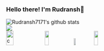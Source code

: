 ### Hello there! I'm Rudransh👋

  <img align="center" src="https://github-readme-stats.vercel.app/api?username=Rudransh7171 &bg_color=30,e96443,904e95&title_color=fff&text_color=fff&show_icons=true" alt="Rudransh7171's github stats" />
<br>
  <img align="center" src="https://github-readme-stats.vercel.app/api/top-langs/?username=Rudransh7171 &bg_color=30,e96443,904e95&title_color=fff&text_color=fff&layout=compact" />
<br>

<img src="https://i1.wp.com/slfgchurch.com/wp-content/uploads/2019/08/lets-connect-1.png?ssl=1" alt="connect" width="20%" height="10%">

<a href="https://www.linkedin.com/in/rudra-singh-b06381199/">
    <img src="https://logos-world.net/wp-content/uploads/2020/04/Linkedin-Logo-2011%E2%80%932019.png" height="10%" ; width="15%" ; margin-left:20px;></img></a>
      
<a href="https://twitter.com/SolankiRudransh">
  <img src="https://logos-world.net/wp-content/uploads/2020/04/Twitter-Logo.png" height="7%" ; width="10%" ; margin-left:20px;></img></a>
  
<a href="https://www.hackerrank.com/rudrasingh731811">
  <img src="https://additionalknowledge.files.wordpress.com/2017/12/hackerrank.png?w=600" height="10%" ; width="15%" ;></img></a>
